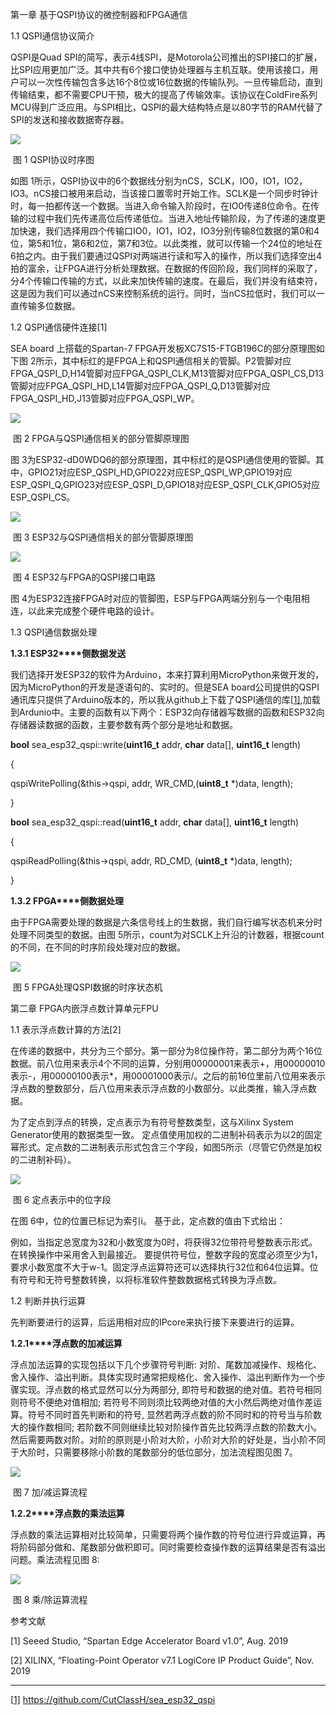 第一章 基于QSPI协议的微控制器和FPGA通信

1.1 QSPI通信协议简介

QSPI是Quad SPI的简写，表示4线SPI，是Motorola公司推出的SPI接口的扩展，比SPI应用更加广泛。其中共有6个接口使协处理器与主机互联。使用该接口，用户可以一次性传输包含多达16个8位或16位数据的传输队列。一旦传输启动，直到传输结束，都不需要CPU干预，极大的提高了传输效率。该协议在ColdFire系列MCU得到广泛应用。与SPI相比，QSPI的最大结构特点是以80字节的RAM代替了SPI的发送和接收数据寄存器。

![](images/图一.png)

​                                                                          图 1 QSPI协议时序图  

如图 1所示，QSPI协议中的6个数据线分别为nCS，SCLK，IO0，IO1，IO2，IO3。nCS接口被用来启动，当该接口置零时开始工作。SCLK是一个同步时钟计时，每一拍都传送一个数据。当进入命令输入阶段时，在IO0传递8位命令。在传输的过程中我们先传递高位后传递低位。当进入地址传输阶段，为了传递的速度更加快速，我们选择用四个传输口IO0，IO1，IO2，IO3分别传输8位数据的第0和4位，第5和1位，第6和2位，第7和3位。以此类推，就可以传输一个24位的地址在6拍之内。由于我们要通过QSPI对两端进行读和写入的操作，所以我们选择空出4拍的富余，让FPGA进行分析处理数据。在数据的传回阶段，我们同样的采取了，分4个传输口传输的方式，以此来加快传输的速度。在最后，我们并没有结束符，这是因为我们可以通过nCS来控制系统的运行。同时，当nCS拉低时，我们可以一直传输多位数据。

1.2 QSPI通信硬件连接[1]

SEA board 上搭载的Spartan-7 FPGA开发板XC7S15-FTGB196C的部分原理图如下图 2所示，其中标红的是FPGA上和QSPI通信相关的管脚。P2管脚对应FPGA_QSPI_D,H14管脚对应FPGA_QSPI_CLK,M13管脚对应FPGA_QSPI_CS,D13管脚对应FPGA_QSPI_HD,L14管脚对应FPGA_QSPI_Q,D13管脚对应FPGA_QSPI_HD,J13管脚对应FPGA_QSPI_WP。

![](images/图二.png)

​         图 2 FPGA与QSPI通信相关的部分管脚原理图  

图 3为ESP32-dD0WDQ6的部分原理图，其中标红的是QSPI通信使用的管脚。其中，GPIO21对应ESP_QSPI_HD,GPIO22对应ESP_QSPI_WP,GPIO19对应ESP_QSPI_Q,GPIO23对应ESP_QSPI_D,GPIO18对应ESP_QSPI_CLK,GPIO5对应ESP_QSPI_CS。

![](images/图三.png)

​         图 3 ESP32与QSPI通信相关的部分管脚原理图  

![](images/图四.png)

​         图 4 ESP32与FPGA的QSPI接口电路  

图 4为ESP32连接FPGA时对应的管脚图，ESP与FPGA两端分别与一个电阻相连，以此来完成整个硬件电路的设计。

1.3 QSPI通信数据处理

**1.3.1 ESP32****侧数据发送**

我们选择开发ESP32的软件为Arduino，本来打算利用MicroPython来做开发的，因为MicroPython的开发是逐语句的、实时的。但是SEA board公司提供的QSPI通讯库只提供了Arduino版本的，所以我从github上下载了QSPI通信的库[[1\]](#_ftn1),加载到Ardunio中。主要的函数有以下两个：ESP32向存储器写数据的函数和ESP32向存储器读数据的函数，主要参数有两个部分是地址和数据。

**bool** sea_esp32_qspi::write(**uint16_t** addr, **char** data[], **uint16_t** length)

{

  qspiWritePolling(&this->qspi, addr, WR_CMD,(**uint8_t** *)data, length);

}

**bool** sea_esp32_qspi::read(**uint16_t** addr, **char** data[], **uint16_t** length)

{

  qspiReadPolling(&this->qspi, addr, RD_CMD, (**uint8_t** *)data, length);

}

**1.3.2 FPGA****侧数据处理**

由于FPGA需要处理的数据是六条信号线上的生数据，我们自行编写状态机来分时处理不同类型的数据。由图 5所示，count为对SCLK上升沿的计数器，根据count的不同，在不同的时序阶段处理对应的数据。

![](images/图五.PNG)

​         图 5 FPGA处理QSPI数据的时序状态机     

 

第二章 FPGA内嵌浮点数计算单元FPU

1.1 表示浮点数计算的方法[2]

在传递的数据中，共分为三个部分。第一部分为8位操作符，第二部分为两个16位数据。前八位用来表示4个不同的运算，分别用00000001来表示+，用00000010表示-，用00000100表示*，用00001000表示/。之后的前16位里前八位用来表示浮点数的整数部分，后八位用来表示浮点数的小数部分。以此类推，输入浮点数据。

为了定点到浮点的转换，定点表示为有符号整数类型，这与Xilinx System Generator使用的数据类型一致。 定点值使用加权的二进制补码表示为以2的固定幂形式。定点数的二进制表示形式包含三个字段，如图5所示（尽管它仍然是加权的二进制补码）。

![](images/图六.png)

​         图 6 定点表示中的位字段  

在图 6中，位的位置已标记为索引i。 基于此，定点数的值由下式给出：

 

例如，当指定总宽度为32和小数宽度为0时，将获得32位带符号整数表示形式。 在转换操作中采用舍入到最接近。 要提供符号位，整数字段的宽度必须至少为1，要求小数宽度不大于w-1。固定浮点运算符还可以选择执行32位和64位运算。位有符号和无符号整数转换，以将标准软件整数数据格式转换为浮点数。

1.2 判断并执行运算

先判断要进行的运算，后运用相对应的IPcore来执行接下来要进行的运算。

**1.2.1****浮点数的加减运算**

浮点加法运算的实现包括以下几个步骤符号判断: 对阶、尾数加减操作、规格化、舍入操作、溢出判断。具体实现时通常把规格化、舍入操作、溢出判断作为一个步骤实现。浮点数的格式显然可以分为两部分, 即符号和数据的绝对值。若符号相同则符号不便绝对值相加; 若符号不同则须比较两绝对值的大小然后两绝对值作差运算。符号不同时首先判断和的符号, 显然若两浮点数的阶不同时和的符号当与阶数大的操作数相同; 若阶数不同则继续比较对阶操作首先比较两浮点数的阶数大小。然后需要两数对阶。对阶的原则是小阶对大阶，小阶对大阶的好处是，当小阶不同于大阶时，只需要移除小阶数的尾数部分的低位部分，加法流程图见图 7。

![](images/图七.png)

​         图 7 加/减运算流程  

**1.2.2****浮点数的乘法运算**

浮点数的乘法运算相对比较简单，只需要将两个操作数的符号位进行异或运算，再将阶码部分做和、尾数部分做积即可。同时需要检查操作数的运算结果是否有溢出问题。乘法流程见图 8:

![](images/图八.png)

​         图 8 乘/除运算流程  



 

参考文献

[1]   Seeed Studio, “Spartan Edge Accelerator Board v1.0”, Aug. 2019

[2]   XILINX, “Floating-Point Operator v7.1 LogiCore IP Product Guide”, Nov. 2019



------

[[1\]](#_ftnref1) https://github.com/CutClassH/sea_esp32_qspi